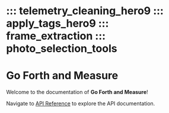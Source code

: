 ::: telemetry_cleaning_hero9
::: apply_tags_hero9
::: frame_extraction
::: photo_selection_tools
=======
# Go Forth and Measure

Welcome to the documentation of **Go Forth and Measure**!

Navigate to [API Reference](api.md) to explore the API documentation.
